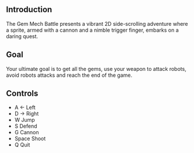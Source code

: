 
## Introduction
The Gem Mech Battle presents a vibrant 2D side-scrolling adventure where a sprite, armed with a cannon and a nimble trigger finger, embarks on a daring quest.
## Goal
Your ultimate goal is to get all the gems, use your weapon to attack robots, avoid robots attacks and reach the end of the game.
## Controls
* A ← Left
* D → Right
* W Jump
* S Defend
* G Cannon
* Space Shoot
* Q Quit
